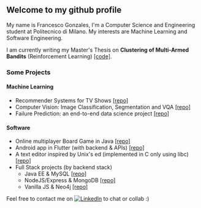 ## Welcome to my github profile


My name is Francesco Gonzales, I'm a Computer Science and Engineering student at Politecnico di Milano. My interests are Machine Learning and Software Engineering. 

I am currently writing my Master's Thesis on **Clustering of Multi-Armed Bandits** (Reinforcement Learning) [[code]](https://github.com/fulcus/clustering-bandits).

### Some Projects
#### Machine Learning
 - Recommender Systems for TV Shows [[repo]](https://github.com/fulcus/recommender-systems-challenge)
 - Computer Vision: Image Classification, Segmentation and VQA [[repo]](https://github.com/fulcus/3neurons-artificial-neural-networks-and-deep-learning)
 - Failure Prediction: an end-to-end data science project [[repo]](https://github.com/fulcus/data-mining-and-text-mining-challenge)
 #### Software
 - Online multiplayer Board Game in Java [[repo]](https://github.com/fulcus/ing-sw-2020-gonzales-latino-fabris)
 - Android app in Flutter (with backend & APIs) [[repo]](https://github.com/fulcus/urbanhunt)
 - A text editor inspired by Unix's ed (implemented in C only using libc) [[repo]](https://github.com/fulcus/text-editor)
- Full Stack projects (by backend stack)
  -  Java EE & MySQL [[repo]](https://github.com/fulcus/marketing-app)
  -  NodeJS/Express & MongoDB [[repo]](https://github.com/fulcus/mongodb-covid19-db) 
  -  Vanilla JS & Neo4j [[repo]](https://github.com/fulcus/neo4j-covid19-db)

Feel free to contact me on [![LinkedIn](https://img.shields.io/badge/-LinkedIn-blue?style=flat&logo=Linkedin&logoColor=white)](https://www.linkedin.com/in/francescogonzales/) to chat or collab :)
